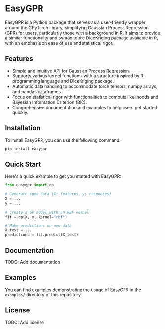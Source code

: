 
# EasyGPR

EasyGPR is a Python package that serves as a user-friendly wrapper around the GPyTorch library, simplifying Gaussian Process Regression (GPR) for users, particularly those with a background in R. It aims to provide a similar functionality and syntax to the DiceKriging package available in R, with an emphasis on ease of use and statistical rigor.

## Features

- Simple and intuitive API for Gaussian Process Regression.
- Supports various kernel functions, with a structure inspired by R programming language and DiceKriging package.
- Automatic data handling to accommodate torch tensors, numpy arrays, and pandas dataframes.
- Focus on statistical rigor with functionalities to compute likelihoods and Bayesian Information Criterion (BIC).
- Comprehensive documentation and examples to help users get started quickly.

## Installation

To install EasyGPR, you can use the following command:

```bash
pip install easygpr
```

## Quick Start

Here's a quick example to get you started with EasyGPR:

```python
from easygpr import gp

# Generate some data (X: features, y: responses)
X = ...
y = ...

# Create a GP model with an RBF kernel
fit = gp(X, y, kernel="rbf")

# Make predictions on new data
X_test = ...
predictions = fit.predict(X_test)
```

## Documentation

TODO: Add documentation

## Examples

You can find examples demonstrating the usage of EasyGPR in the `examples/` directory of this repository.

## License

TODO: Add license

